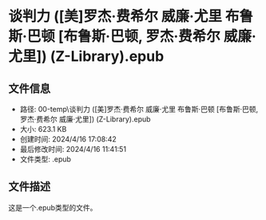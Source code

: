 ﻿# 谈判力 ([美]罗杰·费希尔 威廉·尤里 布鲁斯·巴顿 [布鲁斯·巴顿, 罗杰·费希尔 威廉·尤里]) (Z-Library).epub

## 文件信息
- 路径: 00-temp\谈判力 ([美]罗杰·费希尔 威廉·尤里 布鲁斯·巴顿 [布鲁斯·巴顿, 罗杰·费希尔 威廉·尤里]) (Z-Library).epub
- 大小: 623.1 KB
- 创建时间: 2024/4/16 17:08:42
- 最后修改时间: 2024/4/16 11:41:51
- 文件类型: .epub

## 文件描述
这是一个.epub类型的文件。

